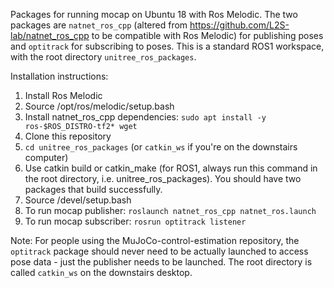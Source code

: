 Packages for running mocap on Ubuntu 18 with Ros Melodic. The two packages are ```natnet_ros_cpp``` (altered from https://github.com/L2S-lab/natnet_ros_cpp to be compatible with Ros Melodic) for publishing poses and ```optitrack``` for subscribing to poses. This is a standard ROS1 workspace, with the root directory ```unitree_ros_packages```.

Installation instructions:
1. Install Ros Melodic
2. Source /opt/ros/melodic/setup.bash
3. Install natnet_ros_cpp dependencies: ```sudo apt install -y ros-$ROS_DISTRO-tf2* wget```
4. Clone this repository
5. ```cd unitree_ros_packages``` (or ```catkin_ws``` if you're on the downstairs computer)
6. Use catkin build or catkin_make (for ROS1, always run this command in the root directory, i.e. unitree_ros_packages). You should have two packages that build successfully. 
8. Source /devel/setup.bash
9. To run mocap publisher: ```roslaunch natnet_ros_cpp natnet_ros.launch```
10. To run mocap subscriber: ```rosrun optitrack listener```

Note: For people using the MuJoCo-control-estimation repository, the ```optitrack``` package should never need to be actually launched to access pose data - just the publisher needs to be launched. The root directory is called ```catkin_ws``` on the downstairs desktop.
